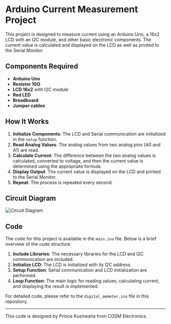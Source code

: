 # Arduino Current Measurement Project

This project is designed to measure current using an Arduino Uno, a 16x2 LCD with an I2C module, and other basic electronic components. The current value is calculated and displayed on the LCD as well as printed to the Serial Monitor.

## Components Required

- **Arduino Uno**
- **Resistor 10Ω**
- **LCD 16x2** with I2C module
- **Red LED**
- **Breadboard**
- **Jumper cables**

## How It Works

1. **Initialize Components**: The LCD and Serial communication are initialized in the `setup` function.
2. **Read Analog Values**: The analog values from two analog pins (A0 and A1) are read.
3. **Calculate Current**: The difference between the two analog values is calculated, converted to voltage, and then the current value is determined using the appropriate formula.
4. **Display Output**: The current value is displayed on the LCD and printed to the Serial Monitor.
5. **Repeat**: The process is repeated every second.

## Circuit Diagram

![Circuit Diagram](path_to_circuit_diagram_image)

## Code

The code for this project is available in the `main.ino` file. Below is a brief overview of the code structure:

1. **Include Libraries**: The necessary libraries for the LCD and I2C communication are included.
2. **Initialize LCD**: The LCD is initialized with its I2C address.
3. **Setup Function**: Serial communication and LCD initialization are performed.
4. **Loop Function**: The main logic for reading values, calculating current, and displaying the result is implemented.

For detailed code, please refer to the `digital_ammeter.ino` file in this repository.

---

This code is designed by Prince Kushwaha from COSM Electronics.
